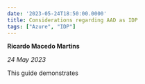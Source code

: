 ```yaml
---
date: '2023-05-24T18:50:00.0000'
title: Considerations regarding AAD as IDP
tags: ["Azure", "IDP"]
---
```


**Ricardo Macedo Martins**

*24 May 2023*

This guide demonstrates 
